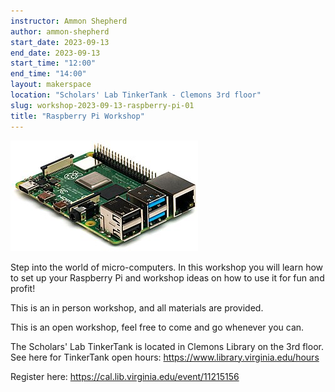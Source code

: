 ```yaml
---
instructor: Ammon Shepherd
author: ammon-shepherd
start_date: 2023-09-13
end_date: 2023-09-13
start_time: "12:00"
end_time: "14:00"
layout: makerspace
location: "Scholars' Lab TinkerTank - Clemons 3rd floor"
slug: workshop-2023-09-13-raspberry-pi-01
title: "Raspberry Pi Workshop"
---
```


![Raspberry Pi Workshop](/assets/post-media/workshops/raspberry-pi.jpg)

Step into the world of micro-computers. In this workshop you will learn how to set up your Raspberry Pi and workshop ideas on how to use it for fun and profit!

This is an in person workshop, and all materials are provided.

This is an open workshop, feel free to come and go whenever you can.

The Scholars' Lab TinkerTank is located in Clemons Library on the 3rd floor. See here for TinkerTank open hours: <a href="https://www.library.virginia.edu/hours">https://www.library.virginia.edu/hours</a>

Register here: [https://cal.lib.virginia.edu/event/11215156 ](https://cal.lib.virginia.edu/event/11215156)
